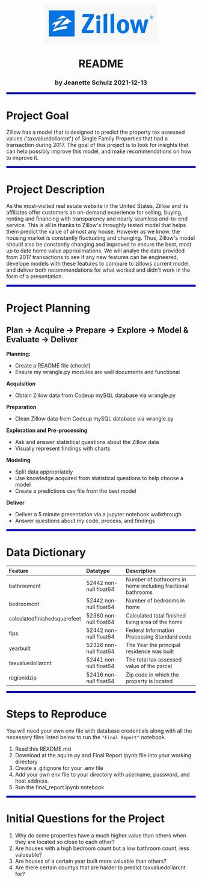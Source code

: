 <div align="center">

<img src="Images/zillow_logo.png" alt="Zillow Logo" title="Zillow Logo" width="300" height="100" align="center"/>
    
# README

### by Jeanette Schulz 2021-12-13

</div align="center">
    
<hr style="border:2px solid blue"> </hr>

# Project Goal
Zillow has a model that is designed to predict the property tax assessed values ('taxvaluedollarcnt') of Single Family Properties that had a transaction during 2017. The goal of this project is to look for insights that can help possibly improve this model, and make recommendations on how to improve it. 



<hr style="border:2px solid blue"> </hr>

# Project Description
As the most-visited real estate website in the United States, Zillow and its affiliates offer customers an on-demand experience for selling, buying, renting and financing with transparency and nearly seamless end-to-end service. This is all in thanks to Zillow's throughly tested model that helps them predict the value of almost any house. However as we know, the housing market is constantly fluctuating and changing. Thus, Zillow's model should also be constantly changing and improved to ensure the best, most up to date home value approximations. We will analye the data provided from 2017 transactions to see if any new features can be engineered, develope models with these features to compare to zillows current model, and deliver both recommendations for what worked and didn't work in the form of a presentation.


<hr style="border:2px solid blue"> </hr>

# Project Planning
## Plan -> Acquire -> Prepare -> Explore -> Model & Evaluate -> Deliver

<b>Planning:</b>  
- Create a README file (check!)
- Ensure my wrangle.py modules are well documents and functional

<b>Acquisition </b>  
- Obtain Zillow data from Codeup mySQL database via wrangle.py

<b>Preparation</b>  
- Clean Zillow data from Codeup mySQL database via wrangle.py

<b>Exploration and Pre-processing</b>  
- Ask and answer statistical questions about the Zillow data
- Visually represent findings with charts

<b>Modeling</b>  
- Split data appropriately 
- Use knowledge acquired from statistical questions to help choose a model
- Create a predictions csv file from the best model

<b>Deliver</b>  
- Deliver a 5 minute presentation via a jupyter notebook walkthrough 
- Answer questions about my code, process, and findings



<hr style="border:2px solid blue"> </hr>

# Data Dictionary

| Feature                       | Datatype                  | Description                                                        |
|:------------------------------|:--------------------------|:-------------------------------------------------------------------|
| bathroomcnt                   | 52442 non-null  float64 | Number of bathrooms in home including fractional bathrooms
| bedroomcnt                    | 52442 non-null  float64 | Number of bedrooms in home 
| calculatedfinishedsquarefeet  | 52360 non-null  float64 | Calculated total finished living area of the home 
| fips                          | 52442 non-null  float64 | Federal Information Processing Standard code 
| yearbuilt                     | 52326 non-null  float64 | The Year the principal residence was built 
| taxvaluedollarcnt             | 52441 non-null  float64 | The total tax assessed value of the parcel
| regionidzip                   | 52416 non-null  float64 | Zip code in which the property is located

<hr style="border:2px solid blue"> </hr>

# Steps to Reproduce

You will need your own env file with database credentials along with all the necessary files listed below to run the `"Final Report"` notebook.

 1. Read this README.md
 2. Download at the aquire.py and Final Report.ipynb file into your working directory
 3. Create a .gitignore for your .env file
 4. Add your own env file to your directory with username, password, and host address. 
 5. Run the final_report.ipynb notebook

<hr style="border:2px solid blue"> </hr>


# Initial Questions for the Project

1. Why do some properties have a much higher value than others when they are located so close to each other?  
2. Are houses with a high bedroom count but a low bathroom count, less valueable?
3. Are houses of a certain year built more valuable than others?
4. Are there certain countys that are harder to predict taxvaluedollarcnt for?
